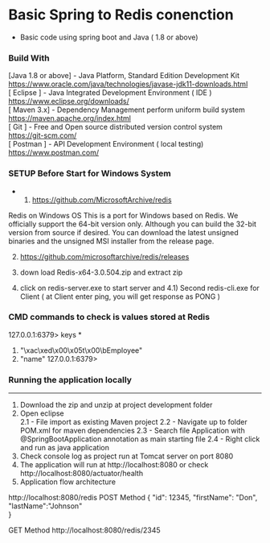 # Basic Spring to Redis conenction
<!-- UL -->
* Basic code using spring boot and Java ( 1.8 or above)


### Build With
<!-- UL -->
[Java 1.8 or above] - Java Platform, Standard Edition Development Kit <br> https://www.oracle.com/java/technologies/javase-jdk11-downloads.html <br>
[ Eclipse ] - Java Integrated Development Environment ( IDE )<br> https://www.eclipse.org/downloads/ <br>
[ Maven 3.x] - Dependency Management perform uniform build system <br> https://maven.apache.org/index.html <br>
[ Git ] - Free and Open source distributed version control system <br> https://git-scm.com/ <br>
[ Postman ] - API Development Environment ( local testing) <br> https://www.postman.com/



### SETUP Before Start for Windows System
<!-- UL -->

* 1) https://github.com/MicrosoftArchive/redis

Redis on Windows OS
This is a port for Windows based on Redis.
We officially support the 64-bit version only. Although you can build the 32-bit version from source if desired.
You can download the latest unsigned binaries and the unsigned MSI installer from the release page.

2) https://github.com/microsoftarchive/redis/releases

3) down load Redis-x64-3.0.504.zip and extract zip 
4) click on redis-server.exe to start server and 
    4.1) Second redis-cli.exe for Client ( at Client enter ping, you will get response as PONG )

### CMD commands to check is values stored at Redis
127.0.0.1:6379> keys *
1) "\xac\xed\x00\x05t\x00\bEmployee"
2) "name"
127.0.0.1:6379>
 
 
### Running the application locally
---
<!-- OL -->
1. Download the zip and unzip at project development folder
2. Open eclipse <br>
  2.1 - File import as existing Maven project
  2.2 - Navigate up to folder POM.xml for maven dependencies
  2.3 - Search file Application with @SpringBootApplication annotation as main starting file
  2.4 - Right click and run as java application   
3. Check console log as project run at Tomcat server on port 8080
4. The application will run at http://localhost:8080 or check http://localhost:8080/actuator/health
5. Application flow architecture 
<!-- UL -->


http://localhost:8080/redis
POST Method
{
    "id": 12345,
    "firstName": "Don",
    "lastName":"Johnson"    
}

GET Method
http://localhost:8080/redis/2345

